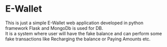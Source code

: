 # E-Wallet
This is just a simple E-Wallet web application developed in python framework Flask and MongoDb is used for DB.  
It is a system where user will have the fake balance and can perform some fake transactions like Recharging the balance or Paying Amounts etc.
